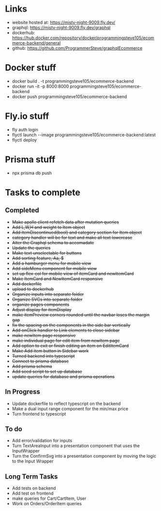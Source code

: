 # Links
- website hosted at: https://misty-night-9009.fly.dev/
- graphql: https://misty-night-9009.fly.dev/graphql
- dockerhub: https://hub.docker.com/repository/docker/programmingsteve105/ecommerce-backend/general
- github: https://github.com/ProgrammerSteve/graphqlEcommerce

# Docker stuff
- docker build . -t programmingsteve105/ecommerce-backend
- docker run -it -p 8000:8000 programmingsteve105/ecommerce-backend
- docker push programmingsteve105/ecommerce-backend

# Fly.io stuff
- fly auth login
- flyctl launch --image programmingsteve105/ecommerce-backend:latest
- flyctl deploy

# Prisma stuff
- npx prisma db push

# Tasks to complete
## Completed
- ~~Make apollo client refetch data after mutation queries~~
- ~~Add L,W,H and weight to Item object~~
- ~~Add itemDiscontinued(bool) and category section for Item object~~
- ~~category handler will be for text and make all text lowercase~~
- ~~Alter the Graphql schema to accomadate~~
- ~~Update the queries~~
- ~~Make text unselectable for buttons~~
- ~~Add sorting feature, Aa, $~~
- ~~Add a hamburger menu for mobile view~~
- ~~Add sideMenu component for mobile view~~
- ~~set up flex-col for mobile view of itemCard and newItemCard~~
- ~~Make ItemCard and NewItemCard responsive~~
- ~~Add dockerfile~~ 
- ~~upload to dockerhub~~
- ~~Organize inputs into separate folder~~
- ~~Organize SVGs into separate folder~~
- ~~organize pages components~~
- ~~Adjust display for itemDisplay~~
- ~~make itemPreview corners rounded until the navbar loses the margin gap~~
- ~~fix the spacing on the components in the side bar vertically~~
- ~~Add onClick handler to Link elements to close sidebar~~
- ~~make newItem page responsive~~
- ~~make individual page for edit item from newItem page~~
- ~~Add option to exit or finish editing an item on EditItemCard~~
- ~~Make Add item button in Sidebar work~~
- ~~Turned backend into typescript~~
- ~~Connect to prisma database~~
- ~~Add prisma schema~~
- ~~Add seed script to set up database~~
- ~~update queries for database and prisma operations~~

## In Progress
- Update dockerfile to reflect typescript on the backend
- Make a dual input range component for the min/max price
- Turn frontend to typescript

## To do
- Add error/validation for inputs
- Turn TextAreaInput into a presentation component that uses the InputWrapper
- Turn the ConfirmSvg into a presentation component by moving the logic to the Input Wrapper

## Long Term Tasks
- Add tests on backend
- Add test on frontend
- make queries for Cart/CartItem, User
- Work on Orders/OrderItem queries

